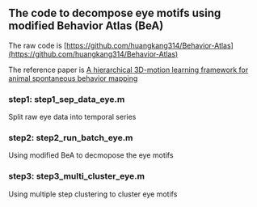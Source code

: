 ## The code to decompose eye motifs using modified Behavior Atlas (BeA)

The raw code is [https://github.com/huangkang314/Behavior-Atlas](https://github.com/huangkang314/Behavior-Atlas)

The reference paper is [A hierarchical 3D-motion learning framework for animal spontaneous behavior mapping](https://www.nature.com/articles/s41467-021-22970-y)

### step1: step1_sep_data_eye.m
Split raw eye data into temporal series
### step2: step2_run_batch_eye.m
Using modified BeA to decmopose the eye motifs
### step3: step3_multi_cluster_eye.m
Using multiple step clustering to cluster eye motifs
